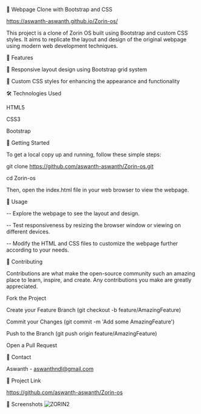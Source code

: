 🚀 Webpage Clone with Bootstrap and CSS

  https://aswanth-aswanth.github.io/Zorin-os/

  This project is a clone of Zorin OS built using Bootstrap and custom CSS styles. It aims to replicate the layout and design of the original webpage using modern web development techniques.

🎯 Features

  📏 Responsive layout design using Bootstrap grid system

  🎨 Custom CSS styles for enhancing the appearance and functionality

🛠️ Technologies Used

  HTML5

  CSS3

  Bootstrap

🚀 Getting Started

  To get a local copy up and running, follow these simple steps:

  git clone https://github.com/aswanth-aswanth/Zorin-os.git

  cd Zorin-os

  Then, open the index.html file in your web browser to view the webpage.

📝 Usage

-- Explore the webpage to see the layout and design.

-- Test responsiveness by resizing the browser window or viewing on different devices.

-- Modify the HTML and CSS files to customize the webpage further according to your needs.

🤝 Contributing

  Contributions are what make the open-source community such an amazing place to learn, inspire, and create. Any contributions you make are greatly appreciated.

  Fork the Project

  Create your Feature Branch (git checkout -b feature/AmazingFeature)

  Commit your Changes (git commit -m 'Add some AmazingFeature')

  Push to the Branch (git push origin feature/AmazingFeature)

  Open a Pull Request

📧 Contact

  Aswanth - aswanthndl@gmail.com

🔗 Project Link

  https://github.com/aswanth-aswanth/Zorin-os

📸 Screenshots
![ZORIN2](https://github.com/aswanth-aswanth/Zorin-os/assets/107752016/2ea066ad-e776-4a84-9250-a47e0fcfb01c)

